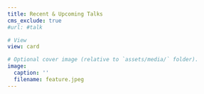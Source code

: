 ```yaml
---
title: Recent & Upcoming Talks
cms_exclude: true
#url: #talk

# View
view: card

# Optional cover image (relative to `assets/media/` folder).
image:
  caption: ''
  filename: feature.jpeg
---
```

